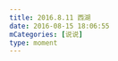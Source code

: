 ```yaml
---
title: 2016.8.11 西湖
date: 2016-08-15 18:06:55
mCategories: [说说]
type: moment
---
```


<div id="pics-20160815180655"></div>

<script>
var data = [
    {"link": "2016-08-11_000000.mov", "type": "video"}
];
picsRender(data, "pics-20160815180655");
</script>
